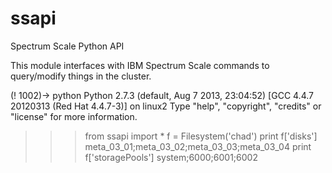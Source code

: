 # ssapi
Spectrum Scale Python API

This module interfaces with IBM Spectrum Scale commands to query/modify
things in the cluster.


 (! 1002)-> python
 Python 2.7.3 (default, Aug  7 2013, 23:04:52)
 [GCC 4.4.7 20120313 (Red Hat 4.4.7-3)] on linux2
 Type "help", "copyright", "credits" or "license" for more information.
 >>> from ssapi import *
 >>> f = Filesystem('chad')
 >>> print f['disks']
 meta_03_01;meta_03_02;meta_03_03;meta_03_04
 >>> print f['storagePools']
 system;6000;6001;6002


